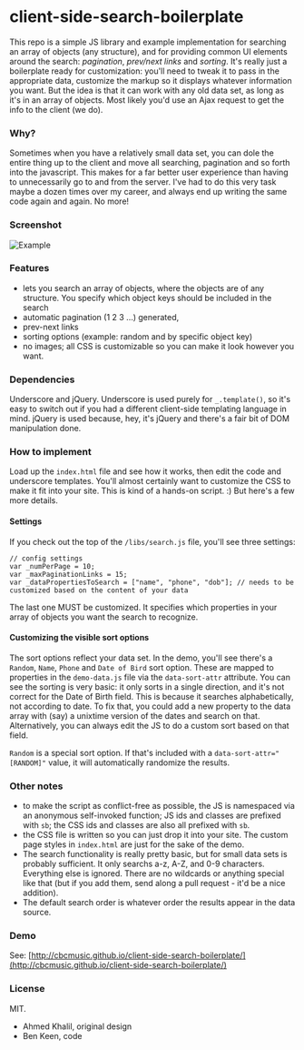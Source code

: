 # client-side-search-boilerplate

This repo is a simple JS library and example implementation for searching an array of objects (any structure), and for
providing common UI elements around the search: *pagination*, *prev/next links* and *sorting*. It's really just a
boilerplate ready for customization: you'll need to tweak it to pass in the appropriate data, customize the markup
so it displays whatever information you want. But the idea is that it can work with any old data set, as long as it's
in an array of objects. Most likely you'd use an Ajax request to get the info to the client (we do).

### Why?
Sometimes when you have a relatively small data set, you can dole the entire thing up to the client and move all
searching, pagination and so forth into the javascript. This makes for a far better user experience than having to 
unnecessarily go to and from the server. I've had to do this very task maybe a dozen times over my career, and always 
end up writing the same code again and again. No more!

### Screenshot
![Example](http://www.formtools.org/external/client-side-search.jpg "Example")

### Features
- lets you search an array of objects, where the objects are of any structure. You specify which object keys should
be included in the search
- automatic pagination (1 2 3 ...) generated,
- prev-next links
- sorting options (example: random and by specific object key)
- no images; all CSS is customizable so you can make it look however you want.

### Dependencies
Underscore and jQuery. Underscore is used purely for `_.template()`, so it's easy to switch out if you had a
different client-side templating language in mind. jQuery is used because, hey, it's jQuery and there's a fair bit
of DOM manipulation done.

### How to implement
Load up the `index.html` file and see how it works, then edit the code and underscore templates. You'll almost certainly
want to customize the CSS to make it fit into your site. This is kind of a hands-on script. :) But here's a few more details.

#### Settings
If you check out the top of the `/libs/search.js` file, you'll see three settings:

    // config settings
    var _numPerPage = 10;
    var _maxPaginationLinks = 15;
	var _dataPropertiesToSearch = ["name", "phone", "dob"]; // needs to be customized based on the content of your data

The last one MUST be customized. It specifies which properties in your array of objects you want the search to recognize.

#### Customizing the visible sort options
The sort options reflect your data set. In the demo, you'll see there's a `Random`, `Name`, `Phone` and `Date of Bird`
sort option. These are mapped to properties in the `demo-data.js` file via the `data-sort-attr` attribute. You can
see the sorting is very basic: it only sorts in a single direction, and it's not correct for the Date of Birth field. This
is because it searches alphabetically, not according to date. To fix that, you could add a new property to the data array
with (say) a unixtime version of the dates and search on that. Alternatively, you can always edit the JS to do a custom
sort based on that field.

`Random` is a special sort option. If that's included with a `data-sort-attr="[RANDOM]"` value, it will automatically
randomize the results.

### Other notes
- to make the script as conflict-free as possible, the JS is namespaced via an anonymous self-invoked function; JS ids
and classes are prefixed with `sb`; the CSS ids and classes are also all prefixed with `sb`.
- the CSS file is written so you can just drop it into your site. The custom page styles in `index.html` are just for the
sake of the demo.
- The search functionality is really pretty basic, but for small data sets is probably sufficient. It only searchs a-z, A-Z,
and 0-9 characters. Everything else is ignored. There are no wildcards or anything special like that (but if you add them,
send along a pull request - it'd be a nice addition).
- The default search order is whatever order the results appear in the data source.

### Demo
See: [http://cbcmusic.github.io/client-side-search-boilerplate/](http://cbcmusic.github.io/client-side-search-boilerplate/)

### License
MIT.

- Ahmed Khalil, original design
- Ben Keen, code

































